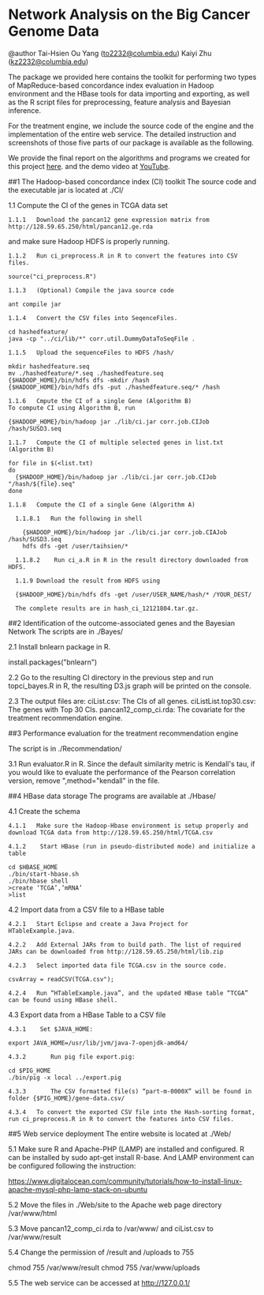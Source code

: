 Network Analysis on the Big Cancer Genome Data
==============================================
@author Tai-Hsien Ou Yang (to2232@columbia.edu) Kaiyi Zhu (kz2232@columbia.edu) 

The package we provided here contains the toolkit for performing two types of MapReduce-based concordance index evaluation in Hadoop environment and the HBase tools for data importing and exporting, as well as the R script files for preprocessing, feature analysis and Bayesian inference. 

For the treatment engine, we include the source code of the engine and the implementation of the entire web service. The detailed instruction and screenshots of those five parts of our package is available as the following.

We provide the final report on the algorithms and programs we created for this project [here](https://github.com/Sapphirine/Network-Analysis-on-the-Big-Cancer-Genome-Data/blob/master/BigData_final_report_v6_201412-4.pdf "final report"). and the demo video at [YouTube](https://www.youtube.com/watch?v=kcP1PLSFb9o "Demo video").

##1	The Hadoop-based concordance index (CI) toolkit
The source code and the executable jar is located at ./CI/

  1.1	Compute the CI of the genes in TCGA data set 

    1.1.1	Download the pancan12 gene expression matrix from http://128.59.65.250/html/pancan12.ge.rda
and make sure Hadoop HDFS is properly running.

    1.1.2	Run ci_preprocess.R in R to convert the features into CSV files.

    source("ci_preprocess.R")

    1.1.3	(Optional) Compile the java source code

    ant compile jar

    1.1.4	Convert the CSV files into SeqenceFiles.

    cd hashedfeature/
    java -cp "../ci/lib/*" corr.util.DummyDataToSeqFile .

    1.1.5	Upload the sequenceFiles to HDFS /hash/

    mkdir hashedfeature.seq
    mv ./hashedfeature/*.seq ./hashedfeature.seq
    {$HADOOP_HOME}/bin/hdfs dfs -mkdir /hash
    {$HADOOP_HOME}/bin/hdfs dfs -put ./hashedfeature.seq/* /hash

    1.1.6	Cmpute the CI of a single Gene (Algorithm B)
    To compute CI using Algorithm B, run 

    {$HADOOP_HOME}/bin/hadoop jar ./lib/ci.jar corr.job.CIJob /hash/SUSD3.seq

    1.1.7	Compute the CI of multiple selected genes in list.txt (Algorithm B)

    for file in $(<list.txt)
    do
      {$HADOOP_HOME}/bin/hadoop jar ./lib/ci.jar corr.job.CIJob "/hash/${file}.seq"
    done

    1.1.8	Compute the CI of a single Gene (Algorithm A) 

      1.1.8.1	Run the following in shell

        {$HADOOP_HOME}/bin/hadoop jar ./lib/ci.jar corr.job.CIAJob /hash/SUSD3.seq
        hdfs dfs -get /user/taihsien/*

      1.1.8.2	 Run ci_a.R in R in the result directory downloaded from HDFS.

      1.1.9	Download the result from HDFS using 

      {$HADOOP_HOME}/bin/hdfs dfs -get /user/USER_NAME/hash/* /YOUR_DEST/

      The complete results are in hash_ci_12121804.tar.gz.

##2	Identification of the outcome-associated genes and the Bayesian Network
The scripts are in ./Bayes/

  2.1	Install bnlearn package in R.

  install.packages("bnlearn")

  2.2	Go to the resulting CI directory in the previous step and run topci_bayes.R in R, the resulting D3.js graph will be printed on the console. 

  2.3	The output files are:
    ciList.csv: The CIs of all genes. 
    ciListList.top30.csv: The genes with Top 30 CIs.
    pancan12_comp_ci.rda: The covariate for the treatment recommendation engine.

##3	Performance evaluation for the treatment recommendation engine 

The script is in ./Recommendation/

  3.1	Run evaluator.R in R. Since the default similarity metric is Kendall's tau, if you would like to evaluate the performance of the Pearson correlation version, remove ",method="kendall" in the file.

##4	HBase data storage
The programs are available at ./Hbase/

  4.1	Create the schema

    4.1.1	Make sure the Hadoop-Hbase environment is setup properly and download TCGA data from http://128.59.65.250/html/TCGA.csv

    4.1.2	 Start HBase (run in pseudo-distributed mode) and initialize a table

    cd $HBASE_HOME
    ./bin/start-hbase.sh
    ./bin/hbase shell
    >create ‘TCGA’,’mRNA’
    >list

  4.2	Import data from a CSV file to a HBase table

    4.2.1	Start Eclipse and create a Java Project for HTableExample.java.

    4.2.2	Add External JARs from to build path. The list of required JARs can be downloaded from http://128.59.65.250/html/lib.zip

    4.2.3	Select imported data file TCGA.csv in the source code.

    csvArray = readCSV(TCGA.csv");	

    4.2.4	Run “HTableExample.java”, and the updated HBase table “TCGA” can be found using HBase shell.

  4.3	Export data from a HBase Table to a CSV file

    4.3.1	 Set $JAVA_HOME: 

    export JAVA_HOME=/usr/lib/jvm/java-7-openjdk-amd64/

    4.3.2		Run pig file export.pig:

    cd $PIG_HOME
    ./bin/pig -x local ../export.pig

    4.3.3		The CSV formatted file(s) “part-m-0000X” will be found in folder {$PIG_HOME}/gene-data.csv/

    4.3.4	To convert the exported CSV file into the Hash-sorting format, run ci_preprocess.R in R to convert the features into CSV files.

##5	Web service deployment
The entire website is located at ./Web/

  5.1	Make sure R and Apache-PHP (LAMP) are installed and configured. R can be installed by sudo apt-get install R-base. And LAMP environment can be configured following the instruction:

  https://www.digitalocean.com/community/tutorials/how-to-install-linux-apache-mysql-php-lamp-stack-on-ubuntu

  5.2	Move the files in ./Web/site to the Apache web page directory /var/www/html

  5.3	Move pancan12_comp_ci.rda to /var/www/ and ciList.csv to /var/www/result

  5.4	Change the permission of /result and /uploads to 755

  chmod 755 /var/www/result
  chmod 755 /var/www/uploads

  5.5	The web service can be accessed at http://127.0.0.1/

